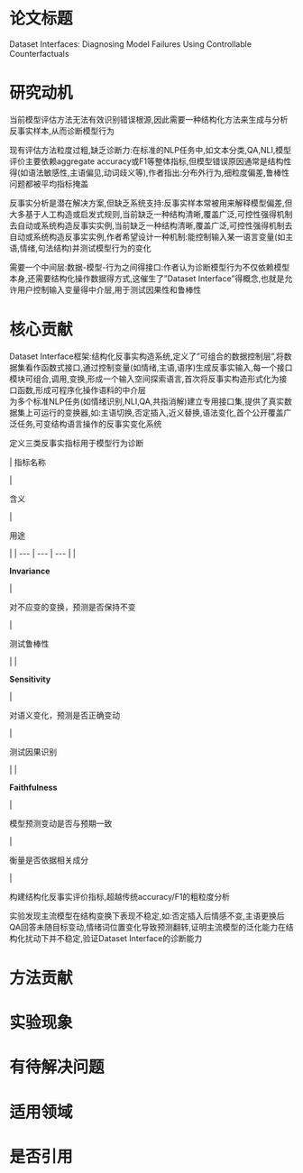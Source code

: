
# 论文标题

Dataset Interfaces: Diagnosing Model Failures Using Controllable Counterfactuals

# 研究动机

当前模型评估方法无法有效识别错误根源,因此需要一种结构化方法来生成与分析反事实样本,从而诊断模型行为

现有评估方法粒度过粗,缺乏诊断力:在标准的NLP任务中,如文本分类,QA,NLI,模型评价主要依赖aggregate accuracy或F1等整体指标,但模型错误原因通常是结构性得(如语法敏感性,主语偏见,动词歧义等),作者指出:分布外行为,细粒度偏差,鲁棒性问题都被平均指标掩盖

反事实分析是潜在解决方案,但缺乏系统支持:反事实样本常被用来解释模型偏差,但大多基于人工构造或启发式规则,当前缺乏一种结构清晰,覆盖广泛,可控性强得机制去自动或系统构造反事实实例,当前缺乏一种结构清晰,覆盖广泛,可控性强得机制去自动或系统构造反事实实例,作者希望设计一种机制:能控制输入某一语言变量(如主语,情绪,句法结构)并测试模型行为的变化

需要一个中间层:数据-模型-行为之间得接口:作者认为诊断模型行为不仅依赖模型本身,还需要结构化操作数据得方式,这催生了”Dataset Interface”得概念,也就是允许用户控制输入变量得中介层,用于测试因果性和鲁棒性

# 核心贡献

Dataset Interface框架:结构化反事实构造系统,定义了”可组合的数据控制层”,将数据集看作函数式接口,通过控制变量(如情绪,主语,语序)生成反事实输入,每一个接口模块可组合,调用,变换,形成一个输入空间探索语言,首次将反事实构造形式化为接口函数,形成可程序化操作语料的中介层  
为多个标准NLP任务(如情绪识别,NLI,QA,共指消解)建立专用接口集,提供了真实数据集上可运行的变换器,如:主语切换,否定插入,近义替换,语法变化,首个公开覆盖广泛任务,可变结构语言操作的反事实变化系统

定义三类反事实指标用于模型行为诊断

| 
指标名称

 | 

含义

 | 

用途

 |
| --- | --- | --- |
| 

**Invariance**

 | 

对不应变的变换，预测是否保持不变

 | 

测试鲁棒性

 |
| 

**Sensitivity**

 | 

对语义变化，预测是否正确变动

 | 

测试因果识别

 |
| 

**Faithfulness**

 | 

模型预测变动是否与预期一致

 | 

衡量是否依据相关成分

 |

构建结构化反事实评价指标,超越传统accuracy/F1的粗粒度分析

实验发现主流模型在结构变换下表现不稳定,如:否定插入后情感不变,主语更换后QA回答未随目标变动,情绪词位置变化导致预测翻转,证明主流模型的泛化能力在结构化扰动下并不稳定,验证Dataset Interface的诊断能力

# 方法贡献

# 实验现象

# 有待解决问题

# 适用领域

# 是否引用